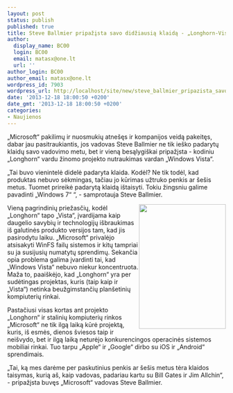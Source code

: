 ```yaml
---
layout: post
status: publish
published: true
title: Steve Ballmier pripažįsta savo didžiausią klaidą - „Longhorn-Vista“ projektą
author:
  display_name: BC00
  login: BC00
  email: matasx@one.lt
  url: ''
author_login: BC00
author_email: matasx@one.lt
wordpress_id: 7903
wordpress_url: http://localhost/site/new/steve_ballmier_pripazista_savo_didziausia_klaida__longhornvista_projekta/
date: '2013-12-18 18:00:50 +0200'
date_gmt: '2013-12-18 18:00:50 +0200'
categories:
- Naujienos
---
```

<p>
	&bdquo;Microsoft&ldquo; pakilimų ir nuosmukių atne&scaron;ęs ir kompanijos veidą pakeitęs, dabar jau pasitraukiantis, jos vadovas Steve Ballmier ne tik ie&scaron;ko padarytų klaidų savo vadovimo metu, bet ir vieną besąlygi&scaron;kai pripažįsta - kodiniu &bdquo;Longhorn&ldquo; vardu žinomo projekto nutraukimas vardan &bdquo;Windows Vista&ldquo;.</p>
<p>
	&bdquo;Tai buvo vienintelė didelė padaryta klaida. Kodėl? Ne tik todėl, kad produktas nebuvo sėkmingas, tačiau jo kūrimas užtruko penkis ar &scaron;e&scaron;is metus. Tuomet prireikė padarytą klaidą i&scaron;taisyti. Tokiu žingsniu galime pavadinti &bdquo;Windows 7&ldquo; &ldquo;, - samprotauja Steve Ballmier.</p>
<p>
	<img alt="" src="http://technews.lt/userfiles/SteveBallmier.jpeg" style="width: 200px; height: 287px; float: right;" />Vieną pagrindinių priežasčių, kodėl &bdquo;Longhorn&ldquo; tapo &bdquo;Vista&ldquo;, įvardijama kaip daugelio savybių ir technologijų i&scaron;braukimas i&scaron; galutinės produkto versijos tam, kad jis pasirodytu laiku. &bdquo;Microsoft&ldquo; privalėjo atsisakyti WinFS failų sistemos ir kitų tampriai su ja susijusių numatytų sprendimų. Sekančia opia problema galima įvardinti tai, kad &bdquo;Windows Vista&ldquo; nebuvo niekur koncentruota. Maža to, paai&scaron;kėjo, kad &bdquo;Longhorn&ldquo; yra per sudėtingas projektas, kuris (taip kaip ir &bdquo;Vista&ldquo;) netinka beužgimstančių plan&scaron;etinių kompiuterių rinkai.</p>
<p>
	Pastačiusi visas kortas ant projekto &bdquo;Longhorn&ldquo; ir stalinių kompiuterių rinkos &bdquo;Microsoft&ldquo; ne tik ilgą laiką kūrė projektą, kuris, i&scaron; esmės, dienos &scaron;viesos taip ir nei&scaron;vydo, bet ir ilgą laiką neturėjo konkurencingos operacinės sistemos mobiliai rinkai. Tuo tarpu &bdquo;Apple&ldquo; ir &bdquo;Google&ldquo; dirbo su iOS ir &bdquo;Android&ldquo; sprendimais.</p>
<p>
	&bdquo;Tai, ką mes darėme per paskutinius penkis ar &scaron;e&scaron;is metus tėra klaidos taisymas, kurią a&scaron;, kaip vadovas, padariau kartu su Bill Gates ir Jim Allchin&ldquo;, - pripažįsta buvęs &bdquo;Microsoft&ldquo; vadovas Steve Ballmier.</p>
